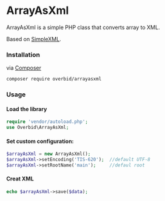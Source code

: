 # ArrayAsXml
ArrayAsXml is a simple PHP class that converts array to XML.

Based on [SimpleXML](http://php.net/manual/en/book.simplexml.php).


### Installation

via [Composer](https://getcomposer.org/)

```bash
composer require overbid/arrayasxml
```

### Usage

#### Load the library

```php
require 'vendor/autoload.php';
use Overbid\ArrayAsXml;
```

#### Set custom configuration:

```php
$arrayAsXml = new ArrayAsXml();
$arrayAsXml->setEncoding('TIS-620');  //default UTF-8
$arrayAsXml->setRootName('main');     //defaul root
```

#### Creat XML

```php
echo $arrayAsXml->save($data);
```